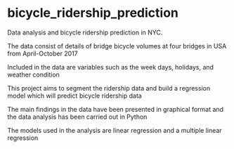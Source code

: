 # bicycle_ridership_prediction
Data analysis and bicycle ridership prediction in NYC.

The data consist of details of bridge bicycle volumes at four bridges in USA from April-October 2017

Included in the data are variables such as the week days, holidays, and weather condition

This project aims to segment the ridership data and build a regression model which will predict bicycle ridership data

The main findings in the data have been presented in graphical format and the data analysis has been carried out in Python

The models used in the analysis are linear regression and a multiple linear regression
